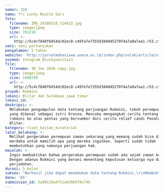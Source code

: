 ```yaml
---
nomor: 310
nama: Tri Lucky Novita Sari
foto:
  filename: IMG_20180218_114623.jpg
  type: image/jpeg
  size: 781219
  url: >-
    http://5c4cf848f6454dc02ec8-c49fe7e7355d384845270f4a7a0a7aa1.r53.cf2.rackcdn.com/d8498f38-08a3-46f2-907e-5a8c16ea6ca5/IMG_20180218_114623.jpg
seni: seni_pertunjukan
pengalaman: 5 tahun
website: 'http://jurnalmahasiswa.unesa.ac.id/index.php/solah/article/view/13587'
sosmed: Intagram @luckynovita13
file:
  filename: 30 Jan 2016 copy.jpg
  type: image/jpeg
  size: 1498749
  url: >-
    http://5c4cf848f6454dc02ec8-c49fe7e7355d384845270f4a7a0a7aa1.r53.cf2.rackcdn.com/91750591-ee9c-48d6-af14-490ce6eab369/30%20Jan%202016%20copy.jpg
proyek: Rukmini
lokasi: Blitar dan Surabaya jawa timur
lokasi_id: ''
deskripsi: >-
  Melakukan pengumpulan data tentang perjuangan Rukmini, tokoh perempuan wayang
  yang dikenal sebagai istri Kresna. Mencoba mengangkat cerita tentang kehidupan
  rukmini ke atas pentas yang bersumber dari cerita relief candi Penataran Kab.
  Blitar.
kategori: riset_kajian_kuratorial
latar_belakang: >-
  Melihat pergerakan perempuan zaman sekarang yang memang sudah bisa di katakan
  merdeka untuk memilih apa yang mereka inginkan. Seperti sudah tidak
  membutuhkan yang namanya perjuangan hak.
masalah: >-
  Ingin membuktikan bahwa pergerakan perempuan sudah ada sejak zaman kerajaan.
  Dengan adanya Rukmini yang berani menentang keputusan keluarga nya dalam hal
  perjodohan.
durasi: 5 bulan
sukses: "Berhasil jika dapat menemukan data tentang Rukmini.\r\nMembuktikan bahwa pergerakan wanita sudah dimulai sejak zaman kerajaan. Serta dapat menghadirkan sebuah pertunjukan tentang siapa tokoh Rukmini dan apa yang di perjuangakn dan di dapatkan."
dana: '65'
submission_id: 5a90119a4711a620b978c745
---
```

